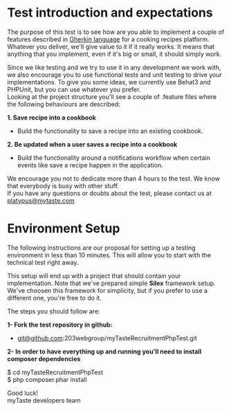 # Test introduction and expectations

The purpose of this test is to see how are you able to implement a couple of features described in [Gherkin language](http://docs.behat.org/en/latest/guides/1.gherkin.html#gherkin-syntax) for a cooking recipes platform.    
Whatever you deliver, we'll give value to it if it really works. It means that anything that you implement, even if it's big or small, it should simply work.

Since we like testing and we try to use it in any development we work with, we also encourage you to use functional tests and unit testing to drive your implementations. To give you some ideas, we currently use Behat3 and PHPUnit, but you can use whatever you prefer.   
Looking at the project structure you'll see a couple of .feature files where the following behaviours are described:

__1. Save recipe into a cookbook__  

- Build the functionality to save a recipe into an existing cookbook.

__2. Be updated when a user saves a recipe into a cookbook__
  
- Build the functionality around a notifications workflow when certain events like save a recipe happen in the application.  

We encourage you not to dedicate more than 4 hours to the test. We know that everybody is busy with other stuff.  
If you have any questions or doubts about the test, please contact us at platypus@mytaste.com

# Environment Setup
The following instructions are our proposal for setting up a testing environment in less than 10 minutes. This will allow you to start with the technical test right away.  

This setup will end up with a project that should contain your implementation. Note that we've prepared simple __Silex__ framework setup. We've choosen this framework for simplicity, but if you prefer to use a different one, you're free to do it.

The steps you should follow are:

__1- Fork the test repository in github:__

- git@github.com:203webgroup/myTasteRecruitmentPhpTest.git

__2- In order to have everything up and running you'll need to install composer dependencies__  

$ cd myTasteRecruitmentPhpTest  
$ php composer.phar install

Good luck!  
myTaste developers team
